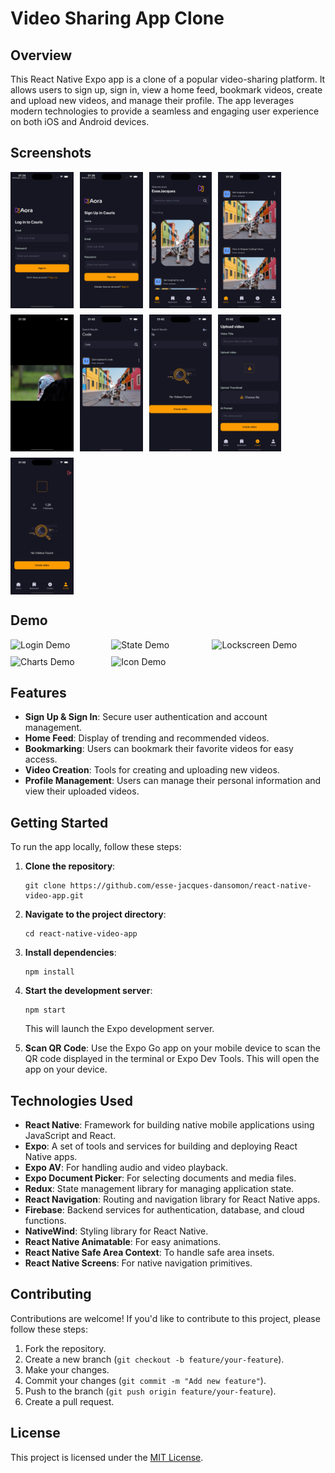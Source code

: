 # Video Sharing App Clone

## Overview
This React Native Expo app is a clone of a popular video-sharing platform. It allows users to sign up, sign in, view a home feed, bookmark videos, create and upload new videos, and manage their profile. The app leverages modern technologies to provide a seamless and engaging user experience on both iOS and Android devices.

## Screenshots
<div style="display: flex; flex-direction: row; gap: 10px; flex-wrap: wrap;">
  <img src="docs/screenshots/1.png" alt="Screen 1" width="20%" />
  <img src="docs/screenshots/2.png" alt="Screen 2" width="20%" />
  <img src="docs/screenshots/3.png" alt="Screen 3" width="20%" />
  <img src="docs/screenshots/4.png" alt="Screen 4" width="20%" />
  <img src="docs/screenshots/5.png" alt="Screen 5" width="20%" />
  <img src="docs/screenshots/6.png" alt="Screen 6" width="20%" />
  <img src="docs/screenshots/7.png" alt="Screen 7" width="20%" />
  <img src="docs/screenshots/8.png" alt="Screen 8" width="20%" />
  <img src="docs/screenshots/9.png" alt="Screen 9" width="20%" />
</div>

## Demo
<div style="display: flex; flex-direction: row; flex-wrap: wrap; gap: 10px;">
  <img src="docs/screenshots/login.gif" width="30%" alt="Login Demo" />
  <img src="docs/screenshots/state.gif" width="30%" alt="State Demo" />
  <img src="docs/screenshots/lockscreen.gif" width="30%" alt="Lockscreen Demo" />
  <img src="docs/screenshots/charts.gif" width="30%" alt="Charts Demo" />
  <img src="docs/screenshots/icon.gif" width="30%" alt="Icon Demo" />
</div>

## Features
- **Sign Up & Sign In**: Secure user authentication and account management.
- **Home Feed**: Display of trending and recommended videos.
- **Bookmarking**: Users can bookmark their favorite videos for easy access.
- **Video Creation**: Tools for creating and uploading new videos.
- **Profile Management**: Users can manage their personal information and view their uploaded videos.

## Getting Started
To run the app locally, follow these steps:

1. **Clone the repository**:
   
    ```
    git clone https://github.com/esse-jacques-dansomon/react-native-video-app.git
    ```

2. **Navigate to the project directory**:
   
    ```
    cd react-native-video-app
    ```

3. **Install dependencies**:
  
    ```
    npm install
    ```

4. **Start the development server**:
   
    ```
    npm start
   ```
   This will launch the Expo development server.

5. **Scan QR Code**:
   Use the Expo Go app on your mobile device to scan the QR code displayed in the terminal or Expo Dev Tools. This will open the app on your device.

## Technologies Used
- **React Native**: Framework for building native mobile applications using JavaScript and React.
- **Expo**: A set of tools and services for building and deploying React Native apps.
- **Expo AV**: For handling audio and video playback.
- **Expo Document Picker**: For selecting documents and media files.
- **Redux**: State management library for managing application state.
- **React Navigation**: Routing and navigation library for React Native apps.
- **Firebase**: Backend services for authentication, database, and cloud functions.
- **NativeWind**: Styling library for React Native.
- **React Native Animatable**: For easy animations.
- **React Native Safe Area Context**: To handle safe area insets.
- **React Native Screens**: For native navigation primitives.

## Contributing
Contributions are welcome! If you'd like to contribute to this project, please follow these steps:
1. Fork the repository.
2. Create a new branch (`git checkout -b feature/your-feature`).
3. Make your changes.
4. Commit your changes (`git commit -m "Add new feature"`).
5. Push to the branch (`git push origin feature/your-feature`).
6. Create a pull request.

## License
This project is licensed under the [MIT License](LICENSE).